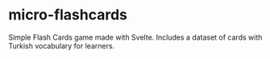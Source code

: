 # micro-flashcards
Simple Flash Cards game made with Svelte. Includes a dataset of cards with Turkish vocabulary for learners.